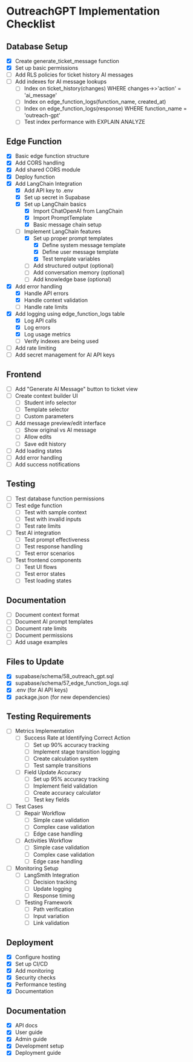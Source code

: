 # OutreachGPT Implementation Checklist

## Database Setup
- [x] Create generate_ticket_message function
- [x] Set up basic permissions
- [ ] Add RLS policies for ticket history AI messages
- [ ] Add indexes for AI message lookups
  - [ ] Index on ticket_history(changes) WHERE changes->>'action' = 'ai_message'
  - [ ] Index on edge_function_logs(function_name, created_at)
  - [ ] Index on edge_function_logs(response) WHERE function_name = 'outreach-gpt'
  - [ ] Test index performance with EXPLAIN ANALYZE

## Edge Function
- [x] Basic edge function structure
- [x] Add CORS handling
- [x] Add shared CORS module
- [x] Deploy function
- [x] Add LangChain Integration
  - [x] Add API key to .env
  - [x] Set up secret in Supabase
  - [x] Set up LangChain basics
    - [x] Import ChatOpenAI from LangChain
    - [x] Import PromptTemplate
    - [x] Basic message chain setup
  - [ ] Implement LangChain features
    - [x] Set up proper prompt templates
      - [x] Define system message template
      - [x] Define user message template
      - [x] Test template variables
    - [ ] Add structured output (optional)
    - [ ] Add conversation memory (optional)
    - [ ] Add knowledge base (optional)
- [x] Add error handling
  - [x] Handle API errors
  - [x] Handle context validation
  - [ ] Handle rate limits
- [x] Add logging using edge_function_logs table
  - [x] Log API calls
  - [x] Log errors
  - [x] Log usage metrics
  - [ ] Verify indexes are being used
- [ ] Add rate limiting
- [ ] Add secret management for AI API keys

## Frontend
- [ ] Add "Generate AI Message" button to ticket view
- [ ] Create context builder UI
  - [ ] Student info selector
  - [ ] Template selector
  - [ ] Custom parameters
- [ ] Add message preview/edit interface
  - [ ] Show original vs AI message
  - [ ] Allow edits
  - [ ] Save edit history
- [ ] Add loading states
- [ ] Add error handling
- [ ] Add success notifications

## Testing
- [ ] Test database function permissions
- [ ] Test edge function
  - [ ] Test with sample context
  - [ ] Test with invalid inputs
  - [ ] Test rate limits
- [ ] Test AI integration
  - [ ] Test prompt effectiveness
  - [ ] Test response handling
  - [ ] Test error scenarios
- [ ] Test frontend components
  - [ ] Test UI flows
  - [ ] Test error states
  - [ ] Test loading states

## Documentation
- [ ] Document context format
- [ ] Document AI prompt templates
- [ ] Document rate limits
- [ ] Document permissions
- [ ] Add usage examples

## Files to Update
- [x] supabase/schema/58_outreach_gpt.sql
- [x] supabase/schema/57_edge_function_logs.sql
- [x] .env (for AI API keys)
- [x] package.json (for new dependencies)

## Testing Requirements
- [ ] Metrics Implementation
  - [ ] Success Rate at Identifying Correct Action
    - [ ] Set up 90% accuracy tracking
    - [ ] Implement stage transition logging
    - [ ] Create calculation system
    - [ ] Test sample transitions
  - [ ] Field Update Accuracy
    - [ ] Set up 95% accuracy tracking
    - [ ] Implement field validation
    - [ ] Create accuracy calculator
    - [ ] Test key fields

- [ ] Test Cases
  - [ ] Repair Workflow
    - [ ] Simple case validation
    - [ ] Complex case validation
    - [ ] Edge case handling
  - [ ] Activities Workflow
    - [ ] Simple case validation
    - [ ] Complex case validation
    - [ ] Edge case handling

- [ ] Monitoring Setup
  - [ ] LangSmith Integration
    - [ ] Decision tracking
    - [ ] Update logging
    - [ ] Response timing
  - [ ] Testing Framework
    - [ ] Path verification
    - [ ] Input variation
    - [ ] Link validation

## Deployment
- [x] Configure hosting
- [x] Set up CI/CD
- [x] Add monitoring
- [x] Security checks
- [x] Performance testing
- [x] Documentation

## Documentation
- [x] API docs
- [x] User guide
- [x] Admin guide
- [x] Development setup
- [x] Deployment guide 